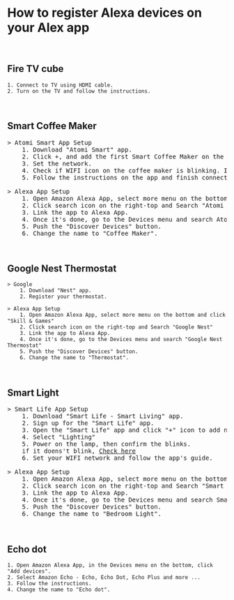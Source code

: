 # __How to register Alexa devices on your Alex app__
<br/>


## Fire TV cube
```
1. Connect to TV using HDMI cable.
2. Turn on the TV and follow the instructions.
```
<br />

## Smart Coffee Maker
<pre>
> Atomi Smart App Setup
    1. Download "Atomi Smart" app.
    2. Click +, and add the first Smart Coffee Maker on the list.
    3. Set the network.
    4. Check if WIFI icon on the coffee maker is blinking. If it doens't blink, <a href='https://github.com/soapunny/docs/blob/master/reference/etc/alexa_devices_reset.md'>Check here</a>
    5. Follow the instructions on the app and finish connection.

> Alexa App Setup
    1. Open Amazon Alexa App, select more menu on the bottom and click "Skill & Games"
    2. Click search icon on the right-top and Search "Atomi Smart"
    3. Link the app to Alexa App.
    4. Once it's done, go to the Devices menu and search Atomi Smart Coffee Maker
    5. Push the "Discover Devices" button.
    6. Change the name to "Coffee Maker".
</pre>
<br />

## Google Nest Thermostat
```
> Google 
    1. Download "Nest" app.
    2. Register your thermostat.

> Alexa App Setup
    1. Open Amazon Alexa App, select more menu on the bottom and click "Skill & Games"
    2. Click search icon on the right-top and Search "Google Nest"
    3. Link the app to Alexa App.
    4. Once it's done, go to the Devices menu and search "Google Nest Thermostat"
    5. Push the "Discover Devices" button.
    6. Change the name to "Thermostat".
```
<br />

## Smart Light
<pre>
> Smart Life App Setup
    1. Download "Smart Life - Smart Living" app.
    2. Sign up for the "Smart Life" app.
    3. Open the "Smart Life" app and click "+" icon to add new device.
    4. Select "Lighting"
    5. Power on the lamp, then confirm the blinks. 
    if it doens't blink, <a href='https://github.com/soapunny/docs/blob/master/reference/etc/alexa_devices_reset.md'>Check here</a>
    6. Set your WIFI network and follow the app's guide.

> Alexa App Setup
    1. Open Amazon Alexa App, select more menu on the bottom and click "Skill & Games"
    2. Click search icon on the right-top and Search "Smart Life"
    3. Link the app to Alexa App.
    4. Once it's done, go to the Devices menu and search Smart Life light
    5. Push the "Discover Devices" button.
    6. Change the name to "Bedroom Light".
</pre>
<br />

## Echo dot
```
1. Open Amazon Alexa App, in the Devices menu on the bottom, click "Add devices".
2. Select Amazon Echo - Echo, Echo Dot, Echo Plus and more ...
3. Follow the instructions.
4. Change the name to "Echo dot".
```
<br />